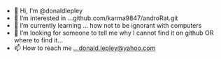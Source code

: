 - 👋 Hi, I’m @donaldlepley
- 👀 I’m interested in ...github.com/karma9847/androRat.git
- 🌱 I’m currently learning ... how not to be ignorant with computers
- 💞️ I’m looking for someone to tell me why I cannot find it on github OR where to find it...
- 📫 How to reach me ...donald.lepley@yahoo.com

<!---
donaldlepley/donaldlepley is a ✨ special ✨ repository because its `README.md` (this file) appears on your GitHub profile.
You can click the Preview link to take a look at your changes.
--->
